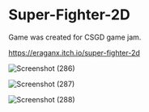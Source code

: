 # Super-Fighter-2D
Game was created for CSGD game jam.

https://eraganx.itch.io/super-fighter-2d

![Screenshot (286)](https://github.com/EraganX/Super-Plane-2D/assets/91379491/e2df81f5-b7d8-482f-b15c-2c3e13e634aa)

![Screenshot (287)](https://github.com/EraganX/Super-Plane-2D/assets/91379491/632a97db-7fbc-4f99-9d88-0ccffb9fb0d7)

![Screenshot (288)](https://github.com/EraganX/Super-Plane-2D/assets/91379491/f3686068-9eae-4003-8877-ae556165385f)
